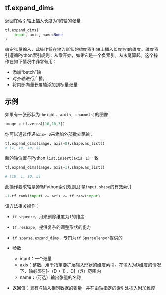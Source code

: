 ## tf.expand_dims

返回在索引轴上插入长度为1的轴的张量

```python
tf.expand_dims(
    input, axis, name=None
)
```

给定张量输入，此操作将在输入形状的维度索引轴上插入长度为1的维度。维度索引遵循Python索引规则：从零开始，如果它是一个负索引，从末尾算起。这个操作在如下情况中非常有用：

+ 添加“batch”轴
+ 对齐轴进行广播。
+ 将内部向量长度轴添加到标量张量


## 示例
如果有一张形状为`[height, width, channels]`的图像

```python
image = tf.zeros([10,10,3])
```
你可以通过传递`axis= 0`来添加外部批处理轴：
```python
tf.expand_dims(image, axis=0).shape.as_list()
# [1, 10, 10, 3]
```
新的轴位置与Python `list.insert(axis，1)`一致
```python
tf.expand_dims(image, axis=1).shape.as_list()

# [10, 1, 10, 3]
```
此操作要求轴是遵循Python索引规则,即是`input.shape`的有效索引
```python
-1-tf.rank(input) <= axis <= tf.rank(input)
```
该方法相关操作：
+ `tf.squeeze`，用来删除维度为`1`的维度
+ `tf.reshape`，提供复杂的调整形状的能力
+ `tf.sparse.expand_dims`，专门为`tf.SparseTensor`提供的


+ 参数
   + input：一个张量
   + axis：整数，用于指定要扩展输入形状的维度索引。在输入为D维度的情况下，轴必须在[-（D + 1），D]（含）范围内
   + name：（可选）输出张量的名称
+ 返回值：具有与输入相同数据的张量，并在由轴指定的索引处插入附加维度